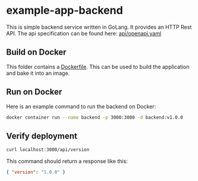 # example-app-backend

This is simple backend service written in GoLang. It provides an HTTP Rest API. The api specification can be found here: [api/openapi.yaml](api/openapi.yaml)

## Build on Docker

This folder contains a [Dockerfile](./Dockerfile). This can be used to build the application and bake it into an image.

## Run on Docker

Here is an example command to run the backend on Docker:

```sh
docker container run --name backend -p 3000:3000 -d backend:v1.0.0
```

## Verify deployment

```sh
curl localhost:3000/api/version
```

This command should return a response like this:

```json
{ "version": "1.0.0" }
```
